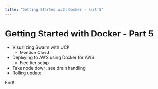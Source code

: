 ```yaml
---
title: "Getting Started with Docker - Part 5"
---
```


# Getting Started with Docker - Part 5

- Visualizing Swarm with UCP
  - Mention Cloud
- Deploying to AWS using Docker for AWS
  - Free tier setup
- Take node down, see drain handling
- Rolling update

End!

